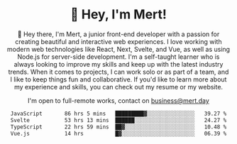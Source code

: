 <div align="center">
  <h1 align="center">👋 Hey, I'm Mert! </h1>
<p>
 🎉 Hey there, I'm Mert, a junior front-end developer with a passion for creating beautiful and interactive web experiences. I love working with modern web technologies like React, Next, Svelte, and Vue, as well as using Node.js for server-side development. I'm a self-taught learner who is always looking to improve my skills and keep up with the latest industry trends. When it comes to projects, I can work solo or as part of a team, and I like to keep things fun and collaborative. If you'd like to learn more about my experience and skills, you can check out my resume or my website.
</p>

  I'm open to full-remote works, contact on [business@mert.day](mailto:business@mert.day) 
  
<!--START_SECTION:waka-->

```txt
JavaScript       86 hrs 5 mins   █████████▓░░░░░░░░░░░░░░░   39.27 %
Svelte           53 hrs 13 mins  ██████░░░░░░░░░░░░░░░░░░░   24.27 %
TypeScript       22 hrs 59 mins  ██▓░░░░░░░░░░░░░░░░░░░░░░   10.48 %
Vue.js           14 hrs          █▓░░░░░░░░░░░░░░░░░░░░░░░   06.39 %
```

<!--END_SECTION:waka-->
